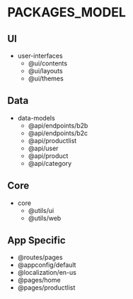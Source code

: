 # PACKAGES_MODEL

## UI

- user-interfaces
  - @ui/contents
  - @ui/layouts
  - @ui/themes


## Data

- data-models
  - @api/endpoints/b2b
  - @api/endpoints/b2c
  - @api/productlist
  - @api/user
  - @api/product
  - @api/category

## Core

- core
  - @utils/ui
  - @utils/web


## App Specific

  - @routes/pages
  - @appconfig/default
  - @localization/en-us
  - @pages/home
  - @pages/productlist